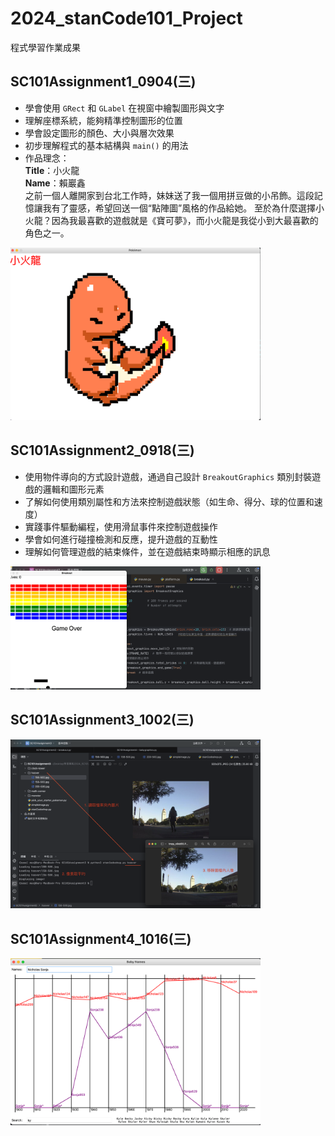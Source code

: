 # 2024_stanCode101_Project
程式學習作業成果

## SC101Assignment1_0904(三)
- 學會使用 `GRect` 和 `GLabel` 在視窗中繪製圖形與文字  
- 理解座標系統，能夠精準控制圖形的位置  
- 學會設定圖形的顏色、大小與層次效果  
- 初步理解程式的基本結構與 `main()` 的用法 
- 作品理念：  
  **Title**：小火龍  
  **Name**：賴巖鑫  
  之前一個人離開家到台北工作時，妹妹送了我一個用拼豆做的小吊飾。這段記憶讓我有了靈感，希望回送一個“點陣圖”風格的作品給她。
  至於為什麼選擇小火龍？因為我最喜歡的遊戲就是《寶可夢》，而小火龍是我從小到大最喜歡的角色之一。
<img src="images/Charmander.png" alt="作業一執行成果截圖" width="400">

## SC101Assignment2_0918(三)
- 使用物件導向的方式設計遊戲，通過自己設計 `BreakoutGraphics` 類別封裝遊戲的邏輯和圖形元素  
- 了解如何使用類別屬性和方法來控制遊戲狀態（如生命、得分、球的位置和速度）  
- 實踐事件驅動編程，使用滑鼠事件來控制遊戲操作  
- 學會如何進行碰撞檢測和反應，提升遊戲的互動性  
- 理解如何管理遊戲的結束條件，並在遊戲結束時顯示相應的訊息  
<img src="images/Breakout_game.png" alt="作業一執行成果截圖" width="400">

## SC101Assignment3_1002(三)
<img src="images/Remove_People.png" alt="作業一執行成果截圖" width="400">

## SC101Assignment4_1016(三)
<img src="images/Baby_Names Search.png" alt="作業一執行成果截圖" width="400">
